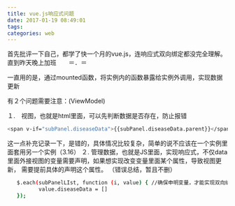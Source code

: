 ```yaml
---
title: vue.js响应式问题
date: 2017-01-19 08:49:01
tags:
categories: web
---
```


首先批评一下自己，都学了快一个月的vue.js，连响应式双向绑定都没完全理解。
直到昨天晚上加班　　＝．＝

一直用的是，通过mounted函数，将实例内的函数暴露给实例外调用，实现数据更新

有２个问题需要注意：(ViewModel)

１.　视图，也就是html里面，可以先判断数据是否存在，防止报错
```bash
<span v-if="subPanel.diseaseData">{{subPanel.diseaseData.parent}}</span>
```

这一点补充记录一下，是错的，具体情况比较复杂，简单的说不应该在一个实例里面套用另一个实例（3.16）
２.  管理数据，也就是JS里面，实现响应式，不仅data里面外接视图的变量需要声明，如果想实现改变变量里面某个属性，导致视图更新，
     需要提前具体的声明这个属性。 （错误总结，暂且不删）
```bash
   $.each(subPanelLIst, function (i, value) { //确保申明变量，才能实现双向绑定
          value.diseaseData = []
   });
```